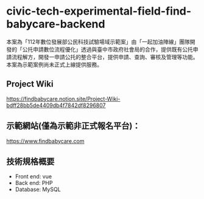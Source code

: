 # civic-tech-experimental-field-find-babycare-backend
本案為「112年數位發展部公民科技試驗場域示範案」由「一起加油陣線」團隊開發的「公托申請數位流程優化」透過與臺中市政府社會局的合作，提供既有公托申請流程解方，開發一申請公托的整合平台，提供申請、查詢、審核及管理等功能。本案為示範案例尚未正式上線提供服務。
## Project Wiki
https://findbabycare.notion.site/Project-Wiki-bdff28bb5de4409db4f7842df8296807

## 示範網站(僅為示範非正式報名平台)：
https://www.findbabycare.com

## 技術規格概要
- Front end: vue
- Back end: PHP
- Database: MySQL
